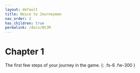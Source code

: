 ```yaml
---
layout: default
title: Noice to Journeyman
nav_order: 2
has_children: true
permalink: /docs/NtJM
---
```


# Chapter 1

The first few steps of your journey in the game.
{: .fs-6 .fw-300 }
